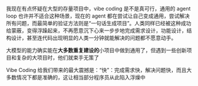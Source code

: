 我现在有点怀疑在大型的存量项目中，vibe coding 是不是真可行，通用的 agent loop 也许并不适合这种场景，现在的 agent 都在尝试让自己变成通用，尝试解决所有问题，而最简单的验证方法则是“一句话生成项目”。人类同样已经被这种成功给蒙蔽，变得浮躁起来，不再愿意沉下心来一步步地完成需求设计，功能设计，结构设计，甚至连代码出现明显的人类一分钟就能解决的问题都不愿意动手。

大模型的能力确实能在**大多数重复建设的**小项目中做到通用了，但遇到一些创新项目和复杂的大项目时，他们就束手无策了


Vibe Coding 给我们带来的最大震撼是：“快”：完成需求快，解决问题快，而且大多数情况下都是准确的，这让相当部分程序员从此陷入浮燥中